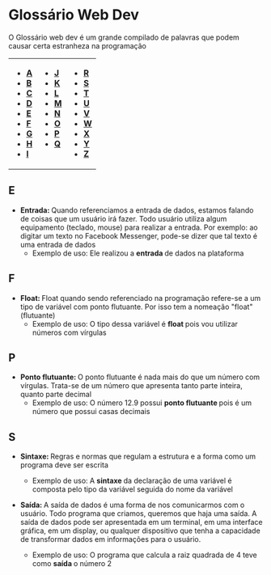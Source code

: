 # Glossário Web Dev
O Glossário web dev é um grande compilado de palavras que podem causar certa estranheza na programação
<table>
  <tr>
    <td valign="top"><ul>
    <li><a href="#a"><b>A</b></a></li>
    <li><a href="#b"><b>B</b></a></li>
    <li><a href="#c"><b>C</b></a></li>
    <li><a href="#d"><b>D</b></a></li>
    <li><a href="#e"><b>E</b></a></li>
    <li><a href="#f"><b>F</b></a></li>
    <li><a href="#g"><b>G</b></a></li>
    <li><a href="#h"><b>H</b></a></li>
    <li><a href="#i"><b>I</b></a></li>
  </ul>
</td>
    <td valign="top"><ul>
    <li><a href="#j"><b>J</b></a></li>
    <li><a href="#k"><b>K</b></a></li>
    <li><a href="#l"><b>L</b></a></li>
    <li><a href="#m"><b>M</b></a></li>
    <li><a href="#n"><b>N</b></a></li>
    <li><a href="#o"><b>O</b></a></li>
    <li><a href="#p"><b>P</b></a></li>
    <li><a href="#q"><b>Q</b></a></li>
  </ul></td>
    
</td>
    <td valign="top">
  
  <ul>
    <li><a href="#r"><b>R</b></a></li>
    <li><a href="#s"><b>S</b></a></li>
    <li><a href="#t"><b>T</b></a></li>
    <li><a href="#u"><b>U</b></a></li>
    <li><a href="#v"><b>V</b></a></li>
    <li><a href="#w"><b>W</b></a></li>
    <li><a href="#x"><b>X</b></a></li>
    <li><a href="#y"><b>Y</b></a></li>
    <li><a href="#z"><b>Z</b></a></li>
  </ul></td>
  
  </tr>
</table>


## E
- <b> Entrada: </b> Quando referenciamos a entrada de dados, estamos falando de coisas que um usuário irá fazer. Todo usuário utiliza algum equipamento (teclado, mouse) para realizar a entrada. Por exemplo: ao digitar um texto no Facebook Messenger, pode-se dizer que tal texto é uma entrada de dados
  - Exemplo de uso: Ele realizou a  <b> entrada </b> de dados na plataforma

## F
- <b> Float: </b> Float quando sendo referenciado na programação refere-se a um tipo de variável com ponto flutuante. Por isso tem a nomeação "float" (flutuante)
  - Exemplo de uso: O tipo dessa variável é  <b> float </b> pois vou utilizar números com vírgulas

## P
- <b> Ponto flutuante: </b> O ponto flutuante é nada mais do que um número com vírgulas. Trata-se de um número que apresenta tanto parte inteira, quanto parte decimal
  - Exemplo de uso: O número 12.9 possui <b> ponto flutuante </b> pois é um número que possui casas decimais

## S
- <b> Sintaxe: </b> Regras e normas que regulam a estrutura e a forma como um programa deve ser escrita
  - Exemplo de uso: A  <b> sintaxe </b> da declaração de uma variável é composta pelo tipo da variável seguida do nome da variável
 
    
- <b> Saída: </b> A saída de dados é uma forma de nos comunicarmos com o usuário. Todo programa que criamos, queremos que haja uma saída. A saída de dados pode ser apresentada em um terminal, em uma interface gráfica, em um display, ou qualquer dispositivo que tenha a capacidade de transformar dados em informações para o usuário.
  - Exemplo de uso: O programa que calcula a raiz quadrada de 4 teve como <b> saída </b> o número 2

